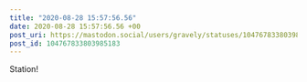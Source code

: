 ```yaml
---
title: "2020-08-28 15:57:56.56"
date: 2020-08-28 15:57:56.56 +00
post_uri: https://mastodon.social/users/gravely/statuses/104767833803985183
post_id: 104767833803985183
---
```

Station!


